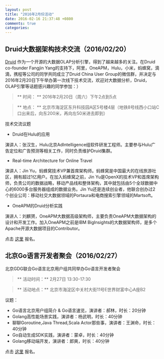 ```yaml
---
layout: post
title: "2016年2月份活动"
date: 2016-02-16 21:37:48 +0800
comments: true
categories: 
---
```


## Druid大数据架构技术交流（2016/02/20）

[Druid](http://www.druid.io) 作为一个开源的大数据OLAP分析引擎，得到了越来越多的关注。在Druid co-founder Fangjin Yang的支持下，阿里，OneAPM，Hulu，小米，蚂蜂窝，滴滴，携程等公司的同学共同成立了Druid China User Group的微信群，并决定与2016年2月20日下午举办第一次线下技术交流，欢迎对大数据分析，Druid，OLAP引擎等话题感兴趣的同学参加：）

> ** 时间： ** 2016年2月20日（周六）下午2点到5点

> ** 地点： ** 北京市海淀区东升科技园A区5号楼4层（地铁8号线西小口站C口出来后，向东200米，再向左50米进去即到）


技术交流议题

* Druid在Hulu的应用

演讲人：张汉生，Hulu北京AdIntelligence组软件研发工程师。主要参与Hulu广告定位和广告预测等相关工作，同时负责维护Druid集群。

* Real-time Architecture for Online Travel

演讲人：Jin Yu，蚂蜂窝技术VP兼首席架构师。蚂蜂窝是中国最大的在线旅游社区，拥有超过1亿用户。在加入蚂蜂窝之前，Jin Yu是OpenX的技术VP和首席架构师，负责公司的数据战略，移动产品线和整体架构，其中就包括由5个全球数据中心的6000多台服务器组成的数据业务。Jin Yu还是连续创业者，他联合创办过2个创业公司：移动社交大数据领域的Portaura和电商搜索引擎领域的Martsoft。

* OneAPM的Druid分析实践

演讲人：刘麒赟，OneAPM大数据高级架构师，主要负责OneAPM大数据架构的设计和开发工作。加入OneAPM之前是IBM BigInsights的大数据架构师，是多个Apache开源大数据项目的Contributor。


点击 [这里](http://www.huodongxing.com/event/4322200984100) 报名。


## 北京Go语言开发者聚会（2016/02/27）

北京GDG联合Go语言北京用户组共同举办Go语言开发者聚会

> ** 活动时间：** 2月27日 13:30-17:30

> ** 活动地点：** 北京市海淀区中关村大街11号E世界财富中心A座B2

议题：

- Go语言北京用户组简介 & Go语言速览，演讲者：郝林，时长：20分钟
- Golang高性能场景实践，演讲者：杨武明，时长：40分钟
- 聊聊Goroutine,Java Thread,Scala Actor那些事，演讲者：王渊命，时长：40分钟
- Go自动生成SDK实践，演讲者：蒙卓，时长：40分钟
- Golang移动端开发，演讲者：郎爽，时长：40分钟

点击 [这里](https://www.gdgdocs.org/forms/d/1kPf0MSLpWkEvkBUt0UepDw_Y4ZDnnMyT_vIe5dfadFQ/viewform#rd) 报名。


